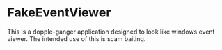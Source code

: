 # FakeEventViewer
This is a dopple-ganger application designed to look like windows event viewer. The intended use of this is scam baiting.
